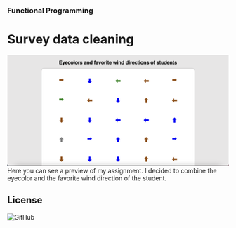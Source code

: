 ### Functional Programming

# Survey data cleaning
![preview](assets/img/preview.png)
Here you can see a preview of my assignment. I decided to combine the eyecolor and the favorite wind direction of the student.

##

## License
![GitHub](https://img.shields.io/github/license/jody29/TechTrack?style=for-the-badge)